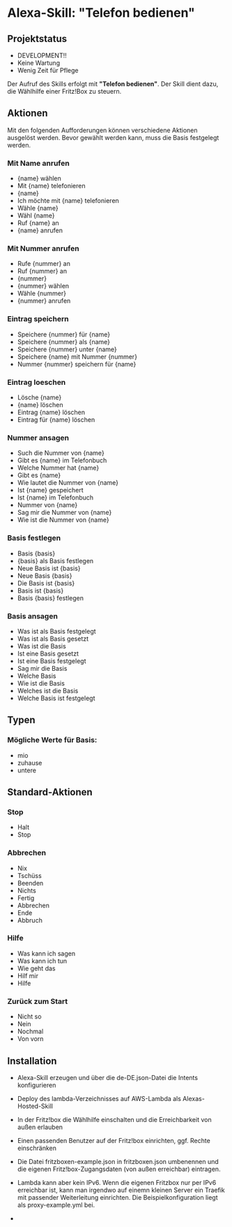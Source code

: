 # Alexa-Skill: "Telefon bedienen"

## Projektstatus

* DEVELOPMENT!!
* Keine Wartung
* Wenig Zeit für Pflege

Der Aufruf des Skills erfolgt mit **"Telefon bedienen"**. 
Der Skill dient dazu, die Wählhilfe einer Fritz!Box zu steuern.

## Aktionen

Mit den folgenden Aufforderungen können verschiedene Aktionen ausgelöst werden. Bevor gewählt werden kann, 
muss die Basis festgelegt werden.

### Mit Name anrufen
* {name} wählen
* Mit {name} telefonieren
* {name}
* Ich möchte mit {name} telefonieren
* Wähle {name}
* Wähl {name}
* Ruf {name} an
* {name} anrufen

### Mit Nummer anrufen
* Rufe {nummer} an
* Ruf {nummer} an
* {nummer}
* {nummer} wählen
* Wähle {nummer}
* {nummer} anrufen

### Eintrag speichern
* Speichere {nummer} für {name}
* Speichere {nummer} als {name}
* Speichere {nummer} unter {name}
* Speichere {name} mit Nummer {nummer}
* Nummer {nummer} speichern für {name}

### Eintrag loeschen
* Lösche {name}
* {name} löschen
* Eintrag {name} löschen
* Eintrag für {name} löschen

### Nummer ansagen
* Such die Nummer von {name}
* Gibt es {name} im Telefonbuch
* Welche Nummer hat {name}
* Gibt es {name}
* Wie lautet die Nummer von {name}
* Ist {name} gespeichert
* Ist {name} im Telefonbuch
* Nummer von {name}
* Sag mir die Nummer von {name}
* Wie ist die Nummer von {name}

### Basis festlegen
* Basis {basis}
* {basis} als Basis festlegen
* Neue Basis ist {basis}
* Neue Basis {basis}
* Die Basis ist {basis}
* Basis ist {basis}
* Basis {basis} festlegen

### Basis ansagen
* Was ist als Basis festgelegt
* Was ist als Basis gesetzt
* Was ist die Basis
* Ist eine Basis gesetzt
* Ist eine Basis festgelegt
* Sag mir die Basis
* Welche Basis
* Wie ist die Basis
* Welches ist die Basis
* Welche Basis ist festgelegt

## Typen

### Mögliche Werte für Basis:
* mio
* zuhause
* untere

## Standard-Aktionen

### Stop
* Halt
* Stop

### Abbrechen
* Nix
* Tschüss
* Beenden
* Nichts
* Fertig
* Abbrechen
* Ende
* Abbruch

### Hilfe
* Was kann ich sagen
* Was kann ich tun
* Wie geht das
* Hilf mir
* Hilfe

### Zurück zum Start
* Nicht so
* Nein
* Nochmal
* Von vorn


## Installation ##

* Alexa-Skill erzeugen und über die de-DE.json-Datei die Intents konfigurieren
* Deploy des lambda-Verzeichnisses auf AWS-Lambda als Alexas-Hosted-Skill
* In der Fritz!box die Wählhilfe einschalten und die Erreichbarkeit von außen erlauben
* Einen passenden Benutzer auf der Fritz!box einrichten, ggf. Rechte einschränken 
* Die Datei fritzboxen-example.json in fritzboxen.json umbenennen und die eigenen Fritz!box-Zugangsdaten (von außen erreichbar) eintragen.


* Lambda kann aber kein IPv6. Wenn die eigenen Fritzbox nur per IPv6 erreichbar ist, kann man irgendwo auf einemn kleinen Server ein Traefik mit passender Weiterleitung 
einrichten. Die Beispielkonfiguration liegt als proxy-example.yml bei.
* 
